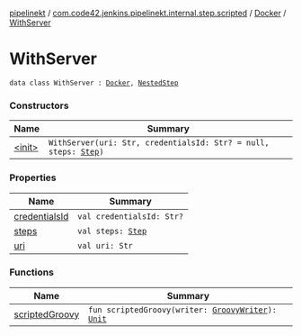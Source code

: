 [pipelinekt](../../../index.md) / [com.code42.jenkins.pipelinekt.internal.step.scripted](../../index.md) / [Docker](../index.md) / [WithServer](./index.md)

# WithServer

`data class WithServer : `[`Docker`](../index.md)`, `[`NestedStep`](../../../com.code42.jenkins.pipelinekt.core.step/-nested-step/index.md)

### Constructors

| Name | Summary |
|---|---|
| [&lt;init&gt;](-init-.md) | `WithServer(uri: Str, credentialsId: Str? = null, steps: `[`Step`](../../../com.code42.jenkins.pipelinekt.core.step/-step/index.md)`)` |

### Properties

| Name | Summary |
|---|---|
| [credentialsId](credentials-id.md) | `val credentialsId: Str?` |
| [steps](steps.md) | `val steps: `[`Step`](../../../com.code42.jenkins.pipelinekt.core.step/-step/index.md) |
| [uri](uri.md) | `val uri: Str` |

### Functions

| Name | Summary |
|---|---|
| [scriptedGroovy](scripted-groovy.md) | `fun scriptedGroovy(writer: `[`GroovyWriter`](../../../com.code42.jenkins.pipelinekt.core.writer/-groovy-writer/index.md)`): `[`Unit`](https://kotlinlang.org/api/latest/jvm/stdlib/kotlin/-unit/index.html) |
